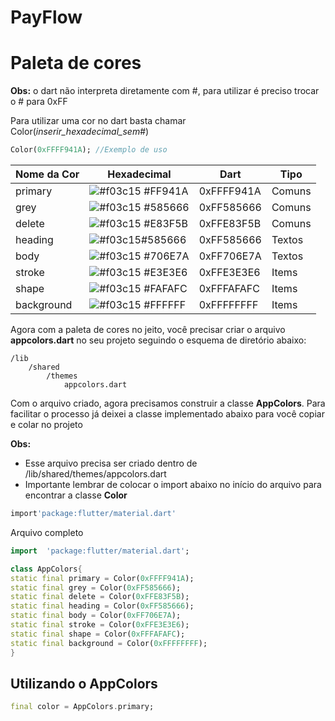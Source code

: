 # PayFlow


# Paleta de cores

**Obs:** o dart não interpreta diretamente com #, para utilizar é preciso trocar o # para 0xFF

Para utilizar uma cor no dart basta chamar Color(_inserir_hexadecimal_sem_#)
```dart
Color(0xFFFF941A); //Exemplo de uso
``` 

| Nome da Cor | Hexadecimal | Dart | Tipo |
|--|--|--|--|
| primary |![#f03c15](https://via.placeholder.com/20/FF941A/000000?text=+) #FF941A |0xFFFF941A |Comuns |
| grey | ![#f03c15](https://via.placeholder.com/20/585666/000000?text=+) #585666| 0xFF585666|Comuns |
| delete |![#f03c15](https://via.placeholder.com/20/E83F5B/000000?text=+) #E83F5B|0xFFE83F5B |Comuns |
| heading |![#f03c15](https://via.placeholder.com/20/585666/000000?text=+)#585666| 0xFF585666|Textos |
| body |![#f03c15](https://via.placeholder.com/20/706E7A/000000?text=+) #706E7A|0xFF706E7A |Textos |
| stroke |![#f03c15](https://via.placeholder.com/20/E3E3E6/000000?text=+) #E3E3E6|0xFFE3E3E6 |Items |
| shape |![#f03c15](https://via.placeholder.com/20/FAFAFC/000000?text=+) #FAFAFC|0xFFFAFAFC |Items |
| background |![#f03c15](https://via.placeholder.com/20/FFFFFF/000000?text=+) #FFFFFF| 0xFFFFFFFF|Items |

Agora com a paleta de cores no jeito, você precisar criar o arquivo __appcolors.dart__  no seu projeto seguindo o esquema de diretório abaixo:

```
/lib
	/shared
		/themes
			appcolors.dart
````

Com o arquivo criado, agora precisamos construir a classe __AppColors__. Para facilitar o processo já deixei a classe implementado abaixo para você copiar e colar no projeto

**Obs:** 
- Esse arquivo precisa ser criado dentro de /lib/shared/themes/appcolors.dart
-  Importante lembrar de colocar o import abaixo no início do arquivo para encontrar a classe __Color__

```dart
import'package:flutter/material.dart'
```
Arquivo completo

```dart 
import  'package:flutter/material.dart';

class AppColors{
static final primary = Color(0xFFFF941A);
static final grey = Color(0xFF585666);
static final delete = Color(0xFFE83F5B);
static final heading = Color(0xFF585666);
static final body = Color(0xFF706E7A);
static final stroke = Color(0xFFE3E3E6);
static final shape = Color(0xFFFAFAFC);
static final background = Color(0xFFFFFFFF);
}
```

## Utilizando o AppColors

```dart
final color = AppColors.primary;
```